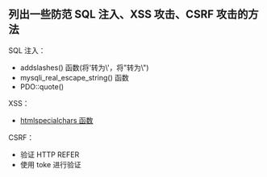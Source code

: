 ## 列出一些防范 SQL 注入、XSS 攻击、CSRF 攻击的方法

SQL 注入：
- addslashes() 函数(将'转为\\'，将"转为\\")
- mysqli_real_escape_string() 函数
- PDO::quote()

XSS：
- [htmlspecialchars 函数](http://php.net/manual/zh/function.htmlspecialchars.php)

CSRF：
- 验证 HTTP REFER
- 使用 toke 进行验证


